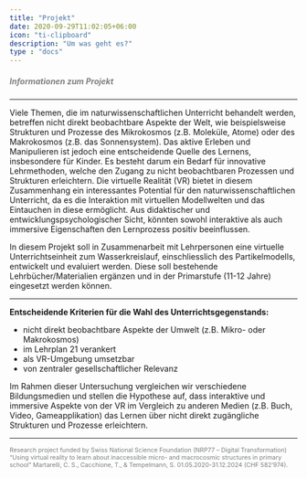 ```yaml
---
title: "Projekt"
date: 2020-09-29T11:02:05+06:00
icon: "ti-clipboard"
description: "Um was geht es?"
type : "docs"
---
```


##### <span style="color:grey">Informationen zum Projekt</span>
---
Viele Themen, die im naturwissenschaftlichen Unterricht behandelt werden, betreffen nicht direkt beobachtbare Aspekte der Welt, wie beispielsweise Strukturen und Prozesse des Mikrokosmos (z.B. Moleküle, Atome) oder des Makrokosmos (z.B. das Sonnensystem). Das aktive Erleben und Manipulieren ist jedoch eine entscheidende Quelle des Lernens, insbesondere für Kinder. Es besteht darum ein Bedarf für innovative Lehrmethoden, welche den Zugang zu nicht beobachtbaren Prozessen und Strukturen erleichtern. Die virtuelle Realität (VR) bietet in diesem Zusammenhang ein interessantes Potential für den naturwissenschaftlichen Unterricht, da es die Interaktion mit virtuellen Modellwelten und das Eintauchen in diese ermöglicht. Aus didaktischer und entwicklungspsychologischer Sicht, könnten sowohl interaktive als auch immersive Eigenschaften den Lernprozess positiv beeinflussen. 

In diesem Projekt soll in Zusammenarbeit mit Lehrpersonen eine virtuelle Unterrichtseinheit zum Wasserkreislauf, einschliesslich des Partikelmodells, entwickelt und evaluiert werden. Diese soll bestehende Lehrbücher/Materialien ergänzen und in der Primarstufe (11-12 Jahre) eingesetzt werden können. 

---
**Entscheidende Kriterien für die Wahl des Unterrichtsgegenstands:**
* nicht direkt beobachtbare Aspekte der Umwelt (z.B. Mikro- oder Makrokosmos)
* im Lehrplan 21 verankert 
* als VR-Umgebung umsetzbar 
* von zentraler gesellschaftlicher Relevanz 


Im Rahmen dieser Untersuchung vergleichen wir verschiedene Bildungsmedien und stellen die Hypothese auf, dass interaktive und immersive Aspekte von der VR im Vergleich zu anderen Medien (z.B. Buch, Video, Gameapplikation) das Lernen über nicht direkt zugängliche Strukturen und Prozesse erleichtern. 

---

<div style="color: #7B7D7D; font-size: 8pt">
Research project funded by Swiss National Science Foundation (NRP77 – Digital Transformation) “Using virtual reality to learn about inaccessible micro- and macrocosmic structures in primary school” Martarelli, C. S., Cacchione, T., & Tempelmann, S. 01.05.2020-31.12.2024 (CHF 582’974).
</div>